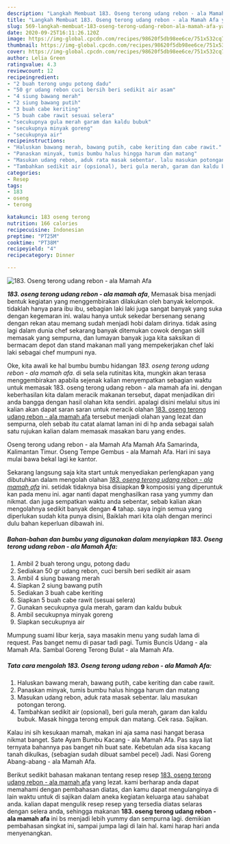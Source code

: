 ```yaml
---
description: "Langkah Membuat 183. Oseng terong udang rebon - ala Mamah Afa yang mudah"
title: "Langkah Membuat 183. Oseng terong udang rebon - ala Mamah Afa yang mudah"
slug: 569-langkah-membuat-183-oseng-terong-udang-rebon-ala-mamah-afa-yang-mudah
date: 2020-09-25T16:11:26.120Z
image: https://img-global.cpcdn.com/recipes/98620f5db98ee6ce/751x532cq70/183-oseng-terong-udang-rebon-ala-mamah-afa-foto-resep-utama.jpg
thumbnail: https://img-global.cpcdn.com/recipes/98620f5db98ee6ce/751x532cq70/183-oseng-terong-udang-rebon-ala-mamah-afa-foto-resep-utama.jpg
cover: https://img-global.cpcdn.com/recipes/98620f5db98ee6ce/751x532cq70/183-oseng-terong-udang-rebon-ala-mamah-afa-foto-resep-utama.jpg
author: Lelia Green
ratingvalue: 4.3
reviewcount: 12
recipeingredient:
- "2 buah terong ungu potong dadu"
- "50 gr udang rebon cuci bersih beri sedikit air asam"
- "4 siung bawang merah"
- "2 siung bawang putih"
- "3 buah cabe keriting"
- "5 buah cabe rawit sesuai selera"
- "secukupnya gula merah garam dan kaldu bubuk"
- "secukupnya minyak goreng"
- "secukupnya air"
recipeinstructions:
- "Haluskan bawang merah, bawang putih, cabe keriting dan cabe rawit."
- "Panaskan minyak, tumis bumbu halus hingga harum dan matang"
- "Masukan udang rebon, aduk rata masak sebentar. lalu masukan potongan terong."
- "Tambahkan sedikit air (opsional), beri gula merah, garam dan kaldu bubuk. Masak hingga terong empuk dan matang. Cek rasa. Sajikan."
categories:
- Resep
tags:
- 183
- oseng
- terong

katakunci: 183 oseng terong 
nutrition: 166 calories
recipecuisine: Indonesian
preptime: "PT25M"
cooktime: "PT38M"
recipeyield: "4"
recipecategory: Dinner

---
```



![183. Oseng terong udang rebon - ala Mamah Afa](https://img-global.cpcdn.com/recipes/98620f5db98ee6ce/751x532cq70/183-oseng-terong-udang-rebon-ala-mamah-afa-foto-resep-utama.jpg)

<b><i>183. oseng terong udang rebon - ala mamah afa</i></b>, Memasak bisa menjadi bentuk kegiatan yang menggembirakan dilakukan oleh banyak kelompok. tidaklah hanya para ibu ibu, sebagian laki laki juga sangat banyak yang suka dengan kegemaran ini. walau hanya untuk sekedar bersenang senang dengan rekan atau memang sudah menjadi hobi dalam dirinya. tidak asing lagi dalam dunia chef sekarang banyak ditemukan cowok dengan skill memasak yang sempurna, dan lumayan banyak juga kita saksikan di bermacam depot dan stand makanan mall yang mempekerjakan chef laki laki sebagai chef mumpuni nya.

Oke, kita awali ke hal bumbu bumbu hidangan <i>183. oseng terong udang rebon - ala mamah afa</i>. di sela sela rutinitas kita, mungkin akan terasa menggembirakan apabila sejenak kalian menyempatkan sebagian waktu untuk memasak 183. oseng terong udang rebon - ala mamah afa ini. dengan keberhasilan kita dalam meracik makanan tersebut, dapat menjadikan diri anda bangga dengan hasil olahan kita sendiri. apalagi disini melalui situs ini kalian akan dapat saran saran untuk meracik olahan <u>183. oseng terong udang rebon - ala mamah afa</u> tersebut menjadi olahan yang lezat dan sempurna, oleh sebab itu catat alamat laman ini di hp anda sebagai salah satu rujukan kalian dalam memasak masakan baru yang endes.

Oseng terong udang rebon - ala Mamah Afa Mamah Afa Samarinda, Kalimantan Timur. Oseng Tempe Gembus - ala Mamah Afa. Hari ini saya mulai bawa bekal lagi ke kantor.


Sekarang langsung saja kita start untuk menyediakan perlengkapan yang dibutuhkan dalam mengolah olahan <u><i>183. oseng terong udang rebon - ala mamah afa</i></u> ini. setidak tidaknya bisa disiapkan <b>9</b> komposisi yang diperuntuk kan pada menu ini. agar nanti dapat menghasilkan rasa yang yummy dan nikmat. dan juga sempatkan waktu anda sebentar, sebab kalian akan mengolahnya sedikit banyak dengan <b>4</b> tahap. saya ingin semua yang diperlukan sudah kita punya disini, Baiklah mari kita olah dengan merinci dulu bahan keperluan dibawah ini.

<!--inarticleads1-->

##### Bahan-bahan dan bumbu yang digunakan dalam menyiapkan 183. Oseng terong udang rebon - ala Mamah Afa:

1. Ambil 2 buah terong ungu, potong dadu
1. Sediakan 50 gr udang rebon, cuci bersih beri sedikit air asam
1. Ambil 4 siung bawang merah
1. Siapkan 2 siung bawang putih
1. Sediakan 3 buah cabe keriting
1. Siapkan 5 buah cabe rawit (sesuai selera)
1. Gunakan secukupnya gula merah, garam dan kaldu bubuk
1. Ambil secukupnya minyak goreng
1. Siapkan secukupnya air


Mumpung suami libur kerja, saya masakin menu yang sudah lama di request. Pas banget nemu di pasar tadi pagi. Tumis Buncis Udang - ala Mamah Afa. Sambal Goreng Terong Bulat - ala Mamah Afa. 

<!--inarticleads2-->

##### Tata cara mengolah 183. Oseng terong udang rebon - ala Mamah Afa:

1. Haluskan bawang merah, bawang putih, cabe keriting dan cabe rawit.
1. Panaskan minyak, tumis bumbu halus hingga harum dan matang
1. Masukan udang rebon, aduk rata masak sebentar. lalu masukan potongan terong.
1. Tambahkan sedikit air (opsional), beri gula merah, garam dan kaldu bubuk. Masak hingga terong empuk dan matang. Cek rasa. Sajikan.


Kalau ini sih kesukaan mamah, makan ini aja sama nasi hangat berasa nikmat banget. Sate Ayam Bumbu Kacang - ala Mamah Afa. Pas saya liat ternyata bahannya pas banget nih buat sate. Kebetulan ada sisa kacang tanah dikulkas, (sebagian sudah dibuat sambel pecel) Jadi. Nasi Goreng Abang-abang - ala Mamah Afa. 

Berikut sedikit bahasan makanan tentang resep resep <u>183. oseng terong udang rebon - ala mamah afa</u> yang lezat. kami berharap anda dapat memahami dengan pembahasan diatas, dan kamu dapat mengulanginya di lain waktu untuk di sajikan dalam aneka kegiatan keluarga atau sahabat anda. kalian dapat mengulik resep resep yang tersedia diatas selaras dengan selera anda, sehingga makanan <b>183. oseng terong udang rebon - ala mamah afa</b> ini bs menjadi lebih yummy dan sempurna lagi. demikian pembahasan singkat ini, sampai jumpa lagi di lain hal. kami harap hari anda menyenangkan.
